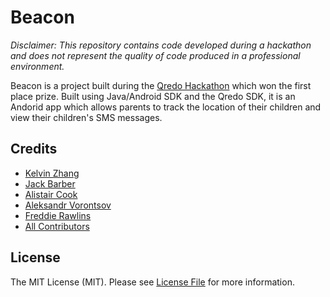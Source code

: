 # Beacon

*Disclaimer: This repository contains code developed during a hackathon and does not represent the quality of code produced in a professional environment.*

Beacon is a project built during the [Qredo Hackathon](http://blog.qredo.com/post/102d7jg/the-qredo-hackathon-day-1-its-all-about-the-code)  which won the first place prize. Built using Java/Android SDK and the Qredo SDK, it is an Andorid app which allows parents to track the location of their children and view their children's SMS messages. 

## Credits

- [Kelvin Zhang](https://github.com/kz)
- [Jack Barber](https://github.com/jbarber69)
- [Alistair Cook](https://github.com/omgitsalic)
- [Aleksandr Vorontsov](https://github.com/darkonious)
- [Freddie Rawlins](https://github.com/FreddieRa)
- [All Contributors](link-contributors)

## License

The MIT License (MIT). Please see [License File](LICENSE.md) for more information.
